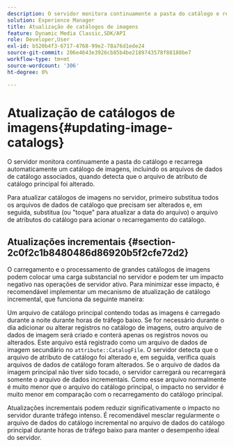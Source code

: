 ```yaml
---
description: O servidor monitora continuamente a pasta do catálogo e recarrega automaticamente um catálogo de imagens, incluindo os arquivos de dados de catálogo associados, quando detecta que o arquivo de atributo de catálogo principal foi alterado.
solution: Experience Manager
title: Atualização de catálogos de imagens
feature: Dynamic Media Classic,SDK/API
role: Developer,User
exl-id: b520b4f3-6717-4768-99e2-78a76d1ede24
source-git-commit: 206e4643e3926cb85b4be2189743578f88180be7
workflow-type: tm+mt
source-wordcount: '306'
ht-degree: 0%

---
```


# Atualização de catálogos de imagens{#updating-image-catalogs}

O servidor monitora continuamente a pasta do catálogo e recarrega automaticamente um catálogo de imagens, incluindo os arquivos de dados de catálogo associados, quando detecta que o arquivo de atributo de catálogo principal foi alterado.

Para atualizar catálogos de imagens no servidor, primeiro substitua todos os arquivos de dados de catálogo que precisam ser alterados e, em seguida, substitua (ou &quot;toque&quot; para atualizar a data do arquivo) o arquivo de atributos do catálogo para acionar o recarregamento do catálogo.

## Atualizações incrementais {#section-2c0f2c1b8480486d86920b5f2cfe72d2}

O carregamento e o processamento de grandes catálogos de imagens podem colocar uma carga substancial no servidor e podem ter um impacto negativo nas operações de servidor ativo. Para minimizar esse impacto, é recomendável implementar um mecanismo de atualização de catálogo incremental, que funciona da seguinte maneira:

Um arquivo de catálogo principal contendo todas as imagens é carregado durante a noite durante horas de tráfego baixo. Se for necessário durante o dia adicionar ou alterar registros no catálogo de imagens, outro arquivo de dados de imagem será criado e conterá apenas os registros novos ou alterados. Este arquivo está registrado como um arquivo de dados de imagem secundário no `attribute::CatalogFile`. O servidor detecta que o arquivo de atributo de catálogo foi alterado e, em seguida, verifica quais arquivos de dados de catálogo foram alterados. Se o arquivo de dados da imagem principal não tiver sido tocado, o servidor carregará ou recarregará somente o arquivo de dados incrementais. Como esse arquivo normalmente é muito menor que o arquivo do catálogo principal, o impacto no servidor é muito menor em comparação com o recarregamento do catálogo principal.

Atualizações incrementais podem reduzir significativamente o impacto no servidor durante tráfego intenso. É recomendável mesclar regularmente o arquivo de dados do catálogo incremental no arquivo de dados do catálogo principal durante horas de tráfego baixo para manter o desempenho ideal do servidor.
